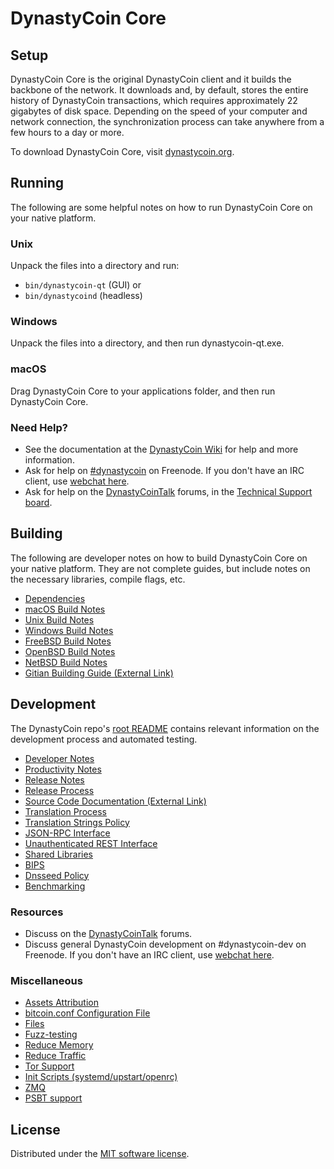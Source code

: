 DynastyCoin Core
=============

Setup
---------------------
DynastyCoin Core is the original DynastyCoin client and it builds the backbone of the network. It downloads and, by default, stores the entire history of DynastyCoin transactions, which requires approximately 22 gigabytes of disk space. Depending on the speed of your computer and network connection, the synchronization process can take anywhere from a few hours to a day or more.

To download DynastyCoin Core, visit [dynastycoin.org](/).

Running
---------------------
The following are some helpful notes on how to run DynastyCoin Core on your native platform.

### Unix

Unpack the files into a directory and run:

- `bin/dynastycoin-qt` (GUI) or
- `bin/dynastycoind` (headless)

### Windows

Unpack the files into a directory, and then run dynastycoin-qt.exe.

### macOS

Drag DynastyCoin Core to your applications folder, and then run DynastyCoin Core.

### Need Help?

* See the documentation at the [DynastyCoin Wiki](https://dynastycoin.info/) for help and more information.
* Ask for help on [#dynastycoin](https://webchat.freenode.net/#dynastycoin) on Freenode. If you don't have an IRC client, use [webchat here](https://webchat.freenode.net/#dynastycoin).
* Ask for help on the [DynastyCoinTalk](https://dynastycointalk.io/) forums, in the [Technical Support board](https://dynastycointalk.io/c/technical-support).

Building
---------------------
The following are developer notes on how to build DynastyCoin Core on your native platform. They are not complete guides, but include notes on the necessary libraries, compile flags, etc.

- [Dependencies](dependencies.md)
- [macOS Build Notes](build-osx.md)
- [Unix Build Notes](build-unix.md)
- [Windows Build Notes](build-windows.md)
- [FreeBSD Build Notes](build-freebsd.md)
- [OpenBSD Build Notes](build-openbsd.md)
- [NetBSD Build Notes](build-netbsd.md)
- [Gitian Building Guide (External Link)](https://github.com/bitcoin-core/docs/blob/master/gitian-building.md)

Development
---------------------
The DynastyCoin repo's [root README](/README.md) contains relevant information on the development process and automated testing.

- [Developer Notes](developer-notes.md)
- [Productivity Notes](productivity.md)
- [Release Notes](release-notes.md)
- [Release Process](release-process.md)
- [Source Code Documentation (External Link)](https://doxygen.bitcoincore.org/)
- [Translation Process](translation_process.md)
- [Translation Strings Policy](translation_strings_policy.md)
- [JSON-RPC Interface](JSON-RPC-interface.md)
- [Unauthenticated REST Interface](REST-interface.md)
- [Shared Libraries](shared-libraries.md)
- [BIPS](bips.md)
- [Dnsseed Policy](dnsseed-policy.md)
- [Benchmarking](benchmarking.md)

### Resources
* Discuss on the [DynastyCoinTalk](https://dynastycointalk.io/) forums.
* Discuss general DynastyCoin development on #dynastycoin-dev on Freenode. If you don't have an IRC client, use [webchat here](https://webchat.freenode.net/#dynastycoin-dev).

### Miscellaneous
- [Assets Attribution](assets-attribution.md)
- [bitcoin.conf Configuration File](bitcoin-conf.md)
- [Files](files.md)
- [Fuzz-testing](fuzzing.md)
- [Reduce Memory](reduce-memory.md)
- [Reduce Traffic](reduce-traffic.md)
- [Tor Support](tor.md)
- [Init Scripts (systemd/upstart/openrc)](init.md)
- [ZMQ](zmq.md)
- [PSBT support](psbt.md)

License
---------------------
Distributed under the [MIT software license](/COPYING).
